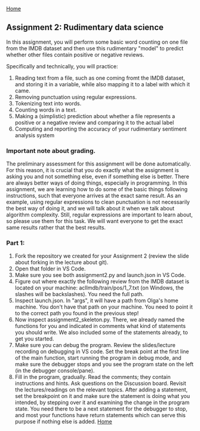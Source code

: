 [Home](../index.md)

## Assignment 2: Rudimentary data science

In this assignment, you will perform some basic word counting on one 
file from the IMDB dataset and then use this rudimentary "model" to predict whether other files contain positive or negative reviews.

Specifically and technically, you will practice:
1. Reading text from a file, such as one coming fromt the IMDB dataset, and storing it in a variable, while also mapping it to a label with which it came.
2. Removing punctuation using regular expressions.
3. Tokenizing text into words.
4. Counting words in a text.
5. Making a (simplistic) prediction about whether a file represents a positive or a negative review and comparing it to the actual label
6. Computing and reporting the accuracy of your rudimentary sentiment analysis system

### Important note about grading.
The preliminary assessment for this assignment will be done automatically. For this reason, it is crucial that you do exactly what the assignment is asking you and not something else,
even if something else is better. There are always better ways of doing things, especially in programming. In this assignment, we are learning how to do some of the basic things
following instructions, such that everyone arrives at the exact same result. As an example, using regular expressions to clean punctuation is not necessarily the best way of doing it, and we will talk about it when we talk about algorithm complexity. Still, regular expressions are important to learn about, so please use them for this task. We will want everyone to get the exact same results rather that the best results.

### Part 1: 
1. Fork the repository we created for your Assignment 2 (review the slide about forking in the lecture about git). 
2. Open that folder in VS Code.
3. Make sure you see both assignment2.py and launch.json in VS Code.
4. Figure out where exactly the following review from the IMDB dataset is located on your machine: aclImdb/train/pos/1_7.txt (on Windows, the slashes will be backslashes). You need the full path.
5. Inspect launch.json. In "args", it will have a path from Olga's home machine. You don't have that path on your machine. You need to point it to the correct path you found in the previous step! 
6. Now inspect assignment2_skeleton.py. There, we already named the functions for you and indicated in comments what kind of statements you should write. We also included some of the statements already, to get you started.
7. Make sure you can debug the program. Review the slides/lecture recording on debugging in VS code. Set the break point at the first line of the main function, start running the program in debug mode, and make sure the debugger stops and you see the program state on the left (in the debugger console/pane).
8. Fill in the program, gradually. Read the comments; they contain instructions and hints. Ask questions on the Discussion board. Revisit the lectures/readings on the relevant topics. After adding a statement, set the breakpoint on it and make sure the statement is doing what you intended, by stepping over it and examining the change in the program state. You need there to be a next statement for the debugger to stop, and most your functions have return statements which can serve this purpose if nothing else is added.
[Home](../index.md)
